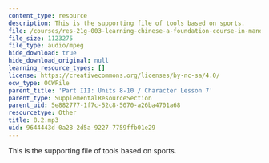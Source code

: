 ```yaml
---
content_type: resource
description: This is the supporting file of tools based on sports.
file: /courses/res-21g-003-learning-chinese-a-foundation-course-in-mandarin-spring-2011/9644443d0a282d5a92277759ffb01e29_8.2.mp3
file_size: 1123275
file_type: audio/mpeg
hide_download: true
hide_download_original: null
learning_resource_types: []
license: https://creativecommons.org/licenses/by-nc-sa/4.0/
ocw_type: OCWFile
parent_title: 'Part III: Units 8-10 / Character Lesson 7'
parent_type: SupplementalResourceSection
parent_uid: 5e882777-1f7c-52c8-5070-a26ba4701a68
resourcetype: Other
title: 8.2.mp3
uid: 9644443d-0a28-2d5a-9227-7759ffb01e29
---
```

This is the supporting file of tools based on sports.